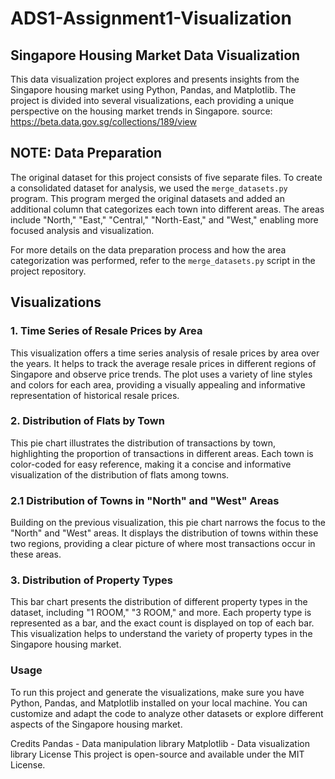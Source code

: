 # ADS1-Assignment1-Visualization

## Singapore Housing Market Data Visualization
This data visualization project explores and presents insights from the Singapore housing market using Python, Pandas, and Matplotlib. The project is divided into several visualizations, each providing a unique perspective on the housing market trends in Singapore.
source: https://beta.data.gov.sg/collections/189/view

## NOTE: Data Preparation

The original dataset for this project consists of five separate files. To create a consolidated dataset for analysis, we used the `merge_datasets.py` program. This program merged the original datasets and added an additional column that categorizes each town into different areas. The areas include "North," "East," "Central," "North-East," and "West," enabling more focused analysis and visualization.

For more details on the data preparation process and how the area categorization was performed, refer to the `merge_datasets.py` script in the project repository.

## Visualizations
### 1. Time Series of Resale Prices by Area
This visualization offers a time series analysis of resale prices by area over the years. It helps to track the average resale prices in different regions of Singapore and observe price trends. The plot uses a variety of line styles and colors for each area, providing a visually appealing and informative representation of historical resale prices.

### 2. Distribution of Flats by Town
This pie chart illustrates the distribution of transactions by town, highlighting the proportion of transactions in different areas. Each town is color-coded for easy reference, making it a concise and informative visualization of the distribution of flats among towns.

### 2.1 Distribution of Towns in "North" and "West" Areas
Building on the previous visualization, this pie chart narrows the focus to the "North" and "West" areas. It displays the distribution of towns within these two regions, providing a clear picture of where most transactions occur in these areas.

### 3. Distribution of Property Types
This bar chart presents the distribution of different property types in the dataset, including "1 ROOM," "3 ROOM," and more. Each property type is represented as a bar, and the exact count is displayed on top of each bar. This visualization helps to understand the variety of property types in the Singapore housing market.

### Usage
To run this project and generate the visualizations, make sure you have Python, Pandas, and Matplotlib installed on your local machine. You can customize and adapt the code to analyze other datasets or explore different aspects of the Singapore housing market.

Credits
Pandas - Data manipulation library
Matplotlib - Data visualization library
License
This project is open-source and available under the MIT License.
